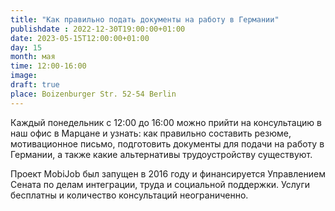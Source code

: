 ```yaml
---
title: "Как правильно подать документы на работу в Германии"
publishdate : 2022-12-30T19:00:00+01:00
date: 2023-05-15T12:00:00+01:00
day: 15
month: мая
time: 12:00-16:00
image:
draft: true
place: Boizenburger Str. 52-54 Berlin
---
```

Каждый понедельник с 12:00 до 16:00 можно прийти на консультацию в наш офис в Марцане и узнать: как правильно составить резюме, мотивационное письмо, подготовить документы для подачи на работу в Германии, а также какие альтернативы трудоустройству существуют.

Проект MobiJob был запущен в 2016 году и финансируется Управлением Сената по делам интеграции, труда и социальной поддержки. Услуги бесплатны и количество консультаций неограниченно.